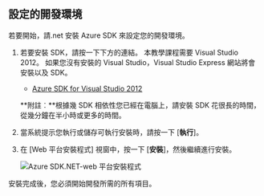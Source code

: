 <h2><a name="setupdevenv"></a>設定的開發環境</h2>

若要開始，請.net 安裝 Azure SDK 來設定您的開發環境。

1. 若要安裝 SDK，請按一下下方的連結。 本教學課程需要 Visual Studio 2012。 如果您沒有安裝的 Visual Studio，Visual Studio Express 網站將會安裝以及 SDK。

    - [Azure SDK for Visual Studio 2012][]

    **附註︰**根據幾 SDK 相依性您已經在電腦上，請安裝 SDK 花很長的時間，從幾分鐘在半小時或更多的時間。

2. 當系統提示您執行或儲存可執行安裝時，請按一下 [**執行**]。

3. 在 [Web 平台安裝程式] 視窗中，按一下 [**安裝**]，然後繼續進行安裝。

    ![Azure SDK.NET-web 平台安裝程式][WebPIAzureSdk]

安裝完成後，您必須開始開發所需的所有項目。

[Azure SDK for Visual Studio 2012]: http://go.microsoft.com/fwlink/?LinkID=324323
[WebPIAzureSdk]: ./media/install-sdk-2012-only/WebPI46-2012.png

